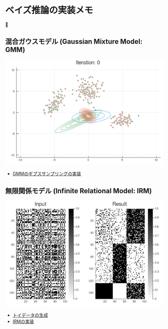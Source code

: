 # ベイズ推論の実装メモ

:sushi:

## 混合ガウスモデル (Gaussian Mixture Model: GMM)

<div align="center">

![gs_gmm_result](./GMM/gs_gmm.gif)

</div>

* [GMMのギプスサンプリングの実装](https://nbviewer.jupyter.org/github/eqs/Bayes-Notebooks/blob/master/GMM/GS_GMM.ipynb)


## 無限関係モデル (Infinite Relational Model: IRM)

<div align="center">

![irm_result](./IRM/IRM_result_200402.png)

</div>

* [トイデータの生成](https://nbviewer.jupyter.org/github/eqs/Bayes-Notebooks/blob/master/IRM/IRM_data.ipynb)
* [IRMの実装](https://nbviewer.jupyter.org/github/eqs/Bayes-Notebooks/blob/master/IRM/CGS_IRM.ipynb)
